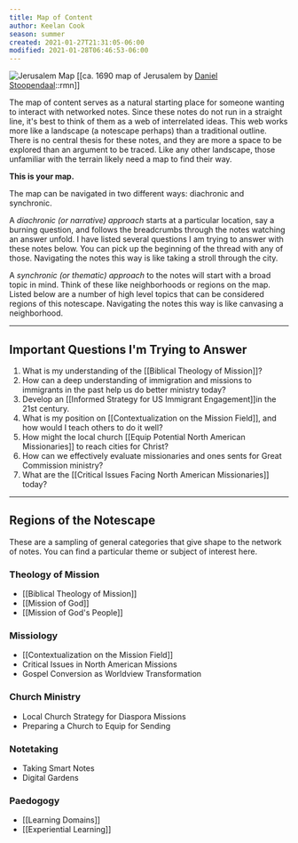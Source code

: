 ```yaml
---
title: Map of Content
author: Keelan Cook
season: summer
created: 2021-01-27T21:31:05-06:00
modified: 2021-01-28T06:46:53-06:00
---
```

![Jerusalem Map](https://i.imgur.com/lW8qQbk.jpg)
[[ca. 1690 map of Jerusalem by [Daniel Stoopendaal](https://www.raremaps.com/gallery/detail/60651/ierusalem-stoopendahl)::rmn]]

The map of content serves as a natural starting place for someone wanting to interact with networked notes. Since these notes do not run in a straight line, it's best to think of them as a web of interrelated ideas. This web works more like a landscape (a notescape perhaps) than a traditional outline. There is no central thesis for these notes, and they are more a space to be explored than an argument to be traced. Like any other landscape, those unfamiliar with the terrain likely need a map to find their way. 

**This is your map.**

The map can be navigated in two different ways: diachronic and synchronic. 

A *diachronic (or narrative) approach* starts at a particular location, say a burning question, and follows the breadcrumbs through the notes watching an answer unfold. I have listed several questions I am trying to answer with these notes below. You can pick up the beginning of the thread with any of those. Navigating the notes this way is like taking a stroll through the city.

A *synchronic (or thematic) approach* to the notes will start with a broad topic in mind. Think of these like neighborhoods or regions on the map. Listed below are a number of high level topics that can be considered regions of this notescape. Navigating the notes this way is like canvasing a neighborhood.

---

## Important Questions I'm Trying to Answer
1. What is my understanding of the [[Biblical Theology of Mission]]? 
2. How can a deep understanding of immigration and missions to immigrants in the past help us do better ministry today? 
3. Develop an [[Informed Strategy for US Immigrant Engagement]]in the 21st century.
4. What is my position on [[Contextualization on the Mission Field]], and how would I teach others to do it well?
5. How might the local church [[Equip Potential North American Missionaries]] to reach cities for Christ?
6. How can we effectively evaluate missionaries and ones sents for Great Commission ministry?
7. What are the [[Critical Issues Facing North American Missionaries]] today?


---

## Regions of the Notescape

These are a sampling of general categories that give shape to the network of notes. You can find a particular theme or subject of interest here.


### Theology of Mission
* [[Biblical Theology of Mission]]
* [[Mission of God]]
* [[Mission of God's People]]

### Missiology
* [[Contextualization on the Mission Field]]
* Critical Issues in North American Missions
* Gospel Conversion as Worldview Transformation

### Church Ministry
* Local Church Strategy for Diaspora Missions
* Preparing a Church to Equip for Sending

### Notetaking
* Taking Smart Notes
* Digital Gardens

### Paedogogy
* [[Learning Domains]]
* [[Experiential Learning]]
